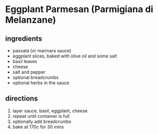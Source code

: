 # Eggplant Parmesan (Parmigiana di Melanzane)

## ingredients

* passata (or marinara sauce)
* eggplant slices, baked with olive oil and some salt
* basil leaves
* cheese
* salt and pepper
* optional breadcrumbs
* optional herbs in the sauce

## directions

1. layer sauce, basil, eggplant, cheese
2. repeat until container is full
3. optionally add breadcrumbs
4. bake at 170c for 30 mins